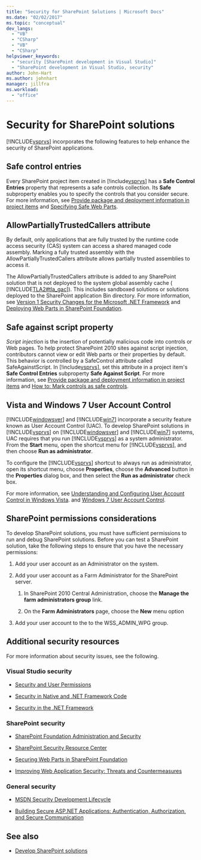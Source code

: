 ```yaml
---
title: "Security for SharePoint Solutions | Microsoft Docs"
ms.date: "02/02/2017"
ms.topic: "conceptual"
dev_langs:
  - "VB"
  - "CSharp"
  - "VB"
  - "CSharp"
helpviewer_keywords:
  - "security [SharePoint development in Visual Studio]"
  - "SharePoint development in Visual Studio, security"
author: John-Hart
ms.author: johnhart
manager: jillfra
ms.workload:
  - "office"
---
```

# Security for SharePoint solutions
  [!INCLUDE[vsprvs](../sharepoint/includes/vsprvs-md.md)] incorporates the following features to help enhance the security of SharePoint applications.

## Safe control entries
 Every SharePoint project item created in [!include[vsprvs](../sharepoint/includes/vsprvs-md.md)] has a **Safe Control Entries** property that represents a safe controls collection. Its **Safe** subproperty enables you to specify the controls that you consider secure. For more information, see [Provide package and deployment information in project items](../sharepoint/providing-packaging-and-deployment-information-in-project-items.md) and [Specifying Safe Web Parts](http://go.microsoft.com/fwlink/?LinkId=177521).

## AllowPartiallyTrustedCallers attribute
 By default, only applications that are fully trusted by the runtime code access security (CAS) system can access a shared managed code assembly. Marking a fully trusted assembly with the AllowPartiallyTrustedCallers attribute allows partially trusted assemblies to access it.

 The AllowPartiallyTrustedCallers attribute is added to any SharePoint solution that is not deployed to the system global assembly cache ( [!INCLUDE[TLA2#tla_gac](../sharepoint/includes/tla2sharptla-gac-md.md)]). This includes sandboxed solutions or solutions deployed to the SharePoint application Bin directory. For more information, see [Version 1 Security Changes for the Microsoft .NET Framework](http://go.microsoft.com/fwlink/?LinkId=177515) and [Deploying Web Parts in SharePoint Foundation](http://go.microsoft.com/fwlink/?LinkId=177509).

## Safe against script property
 *Script injection* is the insertion of potentially malicious code into controls or Web pages. To help protect SharePoint 2010 sites against script injection, contributors cannot view or edit Web parts or their properties by default. This behavior is controlled by a SafeControl attribute called SafeAgainstScript. In [!include[vsprvs](../sharepoint/includes/vsprvs-md.md)], set this attribute in a project item's **Safe Control Entries** subproperty **Safe Against Script**. For more information, see [Provide package and deployment information in project items](../sharepoint/providing-packaging-and-deployment-information-in-project-items.md) and [How to: Mark controls as safe controls](../sharepoint/how-to-mark-controls-as-safe-controls.md).

## Vista and Windows 7 User Account Control
 [!INCLUDE[windowsver](../sharepoint/includes/windowsver-md.md)] and [!INCLUDE[win7](../sharepoint/includes/win7-md.md)] incorporate a security feature known as User Account Control (UAC). To develop SharePoint solutions in [!INCLUDE[vsprvs](../sharepoint/includes/vsprvs-md.md)] on [!INCLUDE[windowsver](../sharepoint/includes/windowsver-md.md)] and [!INCLUDE[win7](../sharepoint/includes/win7-md.md)] systems, UAC requires that you run [!INCLUDE[vsprvs](../sharepoint/includes/vsprvs-md.md)] as a system administrator. From the **Start** menu, open the shortcut menu for [!INCLUDE[vsprvs](../sharepoint/includes/vsprvs-md.md)], and then choose **Run as administrator**.

 To configure the [!INCLUDE[vsprvs](../sharepoint/includes/vsprvs-md.md)] shortcut to always run as administrator, open its shortcut menu, choose **Properties**, choose the **Advanced** button in the **Properties** dialog box, and then select the **Run as administrator** check box.

 For more information, see [Understanding and Configuring User Account Control in Windows Vista](http://go.microsoft.com/fwlink/?LinkID=156476). and [Windows 7 User Account Control](http://go.microsoft.com/fwlink/?LinkId=177523).

## SharePoint permissions considerations
 To develop SharePoint solutions, you must have sufficient permissions to run and debug SharePoint solutions. Before you can test a SharePoint solution, take the following steps to ensure that you have the necessary permissions:

1.  Add your user account as an Administrator on the system.

2.  Add your user account as a Farm Administrator for the SharePoint server.

    1.  In SharePoint 2010 Central Administration, choose the **Manage the farm administrators group** link.

    2.  On the **Farm Administrators** page, choose the **New** menu option

3.  Add your user account to the to the WSS_ADMIN_WPG group.

## Additional security resources
 For more information about security issues, see the following.

### Visual Studio security

-   [Security and User Permissions](http://go.microsoft.com/fwlink/?LinkId=177503)

-   [Security in Native and .NET Framework Code](http://go.microsoft.com/fwlink/?LinkId=177504)

-   [Security in the .NET Framework](http://go.microsoft.com/fwlink/?LinkId=177502)

### SharePoint security

-   [SharePoint Foundation Administration and Security](http://go.microsoft.com/fwlink/?LinkId=177501)

-   [SharePoint Security Resource Center](http://go.microsoft.com/fwlink/?LinkId=177498)

-   [Securing Web Parts in SharePoint Foundation](http://go.microsoft.com/fwlink/?LinkId=177511)

-   [Improving Web Application Security: Threats and Countermeasures](http://go.microsoft.com/fwlink/?LinkID=140080)

### General security

-   [MSDN Security Development Lifecycle](http://go.microsoft.com/fwlink/?LinkID=147149)

-   [Building Secure ASP.NET Applications: Authentication, Authorization, and Secure Communication](http://go.microsoft.com/fwlink/?LinkId=177494)

## See also

- [Develop SharePoint solutions](../sharepoint/developing-sharepoint-solutions.md)